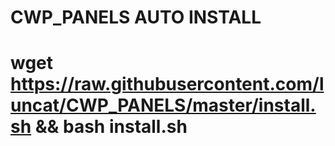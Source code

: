 # CWP_PANELS AUTO INSTALL



# wget https://raw.githubusercontent.com/luncat/CWP_PANELS/master/install.sh && bash install.sh
